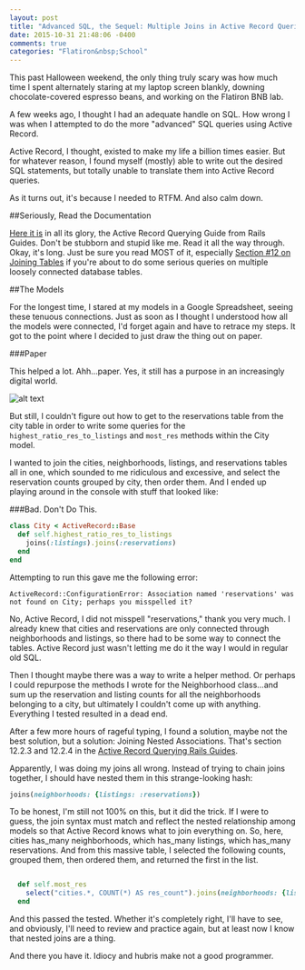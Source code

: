 ```yaml
---
layout: post
title: "Advanced SQL, the Sequel: Multiple Joins in Active Record Queries"
date: 2015-10-31 21:48:06 -0400
comments: true
categories: "Flatiron&nbsp;School"
---
```


This past Halloween weekend, the only thing truly scary was how much time I spent alternately staring at my laptop screen blankly, downing chocolate-covered espresso beans, and working on the Flatiron BNB lab.

A few weeks ago, I thought I had an adequate handle on SQL. How wrong I was when I attempted to do the more "advanced" SQL queries using Active Record. 

Active Record, I thought, existed to make my life a billion times easier. But for whatever reason, I found myself (mostly) able to write out the desired SQL statements, but totally unable to translate them into Active Record queries. 

As it turns out, it's because I needed to RTFM. And also calm down.  

##Seriously, Read the Documentation   

[Here it is](http://guides.rubyonrails.org/active_record_querying.html) in all its glory, the Active Record Querying Guide from Rails Guides. Don't be stubborn and stupid like me. Read it all the way through. Okay, it's long. Just be sure you read MOST of it, especially [Section #12 on Joining Tables](http://guides.rubyonrails.org/active_record_querying.html#joining-tables) if you're about to do some serious queries on multiple loosely connected database tables.

##The Models

For the longest time, I stared at my models in a Google Spreadsheet, seeing these tenuous connections. Just as soon as I thought I understood how all the models were connected, I'd forget again and have to retrace my steps. It got to the point where I decided to just draw the thing out on paper. 

<!-- more -->

###Paper

This helped a lot. Ahh...paper. Yes, it still has a purpose in an increasingly digital world. 

![alt text](/images/models.jpg "Flatiron BNB Models")

But still, I couldn't figure out how to get to the reservations table from the city table in order to write some queries for the `highest_ratio_res_to_listings` and `most_res` methods within the City model. 

I wanted to join the cities, neighborhoods, listings, and reservations tables all in one, which sounded to me ridiculous and excessive, and select the reservation counts grouped by city, then order them. And I ended up playing around in the console with stuff that looked like:

###Bad. Don't Do This. 

```ruby
class City < ActiveRecord::Base
  def self.highest_ratio_res_to_listings
    joins(:listings).joins(:reservations)
  end
end
```
Attempting to run this gave me the following error: 

```
ActiveRecord::ConfigurationError: Association named 'reservations' was not found on City; perhaps you misspelled it?
```

No, Active Record, I did not misspell "reservations," thank you very much. I already knew that cities and reservations are only connected through neighborhoods and listings, so there had to be some way to connect the tables. Active Record just wasn't letting me do it the way I would in regular old SQL. 

Then I thought maybe there was a way to write a helper method. Or perhaps I could repurpose the methods I wrote for the Neighborhood class...and sum up the reservation and listing counts for all the neighborhoods belonging to a city, but ultimately I couldn't come up with anything. Everything I tested resulted in a dead end. 

After a few more hours of rageful typing, I found a solution, maybe not the best solution, but a solution: Joining Nested Associations. That's section 12.2.3 and 12.2.4 in the [Active Record Querying Rails Guides](http://guides.rubyonrails.org/active_record_querying.html#joining-tables). 

Apparently, I was doing my joins all wrong. Instead of trying to chain joins together, I should have nested them in this strange-looking hash:

```ruby
joins(neighborhoods: {listings: :reservations})
```

To be honest, I'm still not 100% on this, but it did the trick. If I were to guess, the join syntax must match and reflect the nested relationship among models so that Active Record knows what to join everything on. So, here, cities has_many neighborhoods, which has_many listings, which has_many reservations. And from this massive table, I selected the following counts, grouped them, then ordered them, and returned the first in the list.    


```ruby

  def self.most_res
    select("cities.*, COUNT(*) AS res_count").joins(neighborhoods: {listings: :reservations}).group("neighborhoods.city_id").order("res_count DESC").first
  end

```
And this passed the tested. Whether it's completely right, I'll have to see, and obviously, I'll need to review and practice again, but at least now I know that nested joins are a thing. 

And there you have it. Idiocy and hubris make not a good programmer. 

